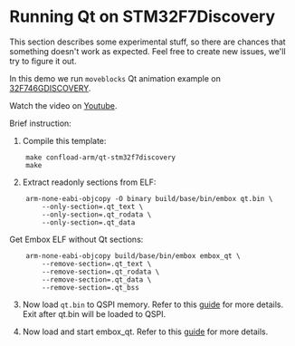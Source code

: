 # Running Qt on STM32F7Discovery

This section describes some experimental stuff, so there are chances that something doesn't work as expected. Feel free to create new issues, we'll try to figure it out.

In this demo we run `moveblocks` Qt animation example on [32F746GDISCOVERY](https://github.com/embox/embox/wiki/STM32F7DISCOVERY).

Watch the video on [Youtube](https://www.youtube.com/watch?v=_BpWQCtW02M).

Brief instruction:

1. Compile this template:
```
 	make confload-arm/qt-stm32f7discovery
 	make
```
2. Extract readonly sections from ELF:
```
	arm-none-eabi-objcopy -O binary build/base/bin/embox qt.bin \
		--only-section=.qt_text \
		--only-section=.qt_rodata \
		--only-section=.qt_data
```

Get Embox ELF without Qt sections:
```
	arm-none-eabi-objcopy build/base/bin/embox embox_qt \
		--remove-section=.qt_text \
		--remove-section=.qt_rodata \
		--remove-section=.qt_data \
		--remove-section=.qt_bss
```


3. Now load `qt.bin` to QSPI memory. Refer to this [guide](https://github.com/embox/embox/wiki/STM32F7DISCOVERY#loading-files-to-qspi) for more details. Exit after qt.bin will be loaded to QSPI.

4. Now load and start embox_qt. Refer to this [guide](https://github.com/embox/embox/wiki/How-to-flash-and-run-STM32-boards) for more details.

